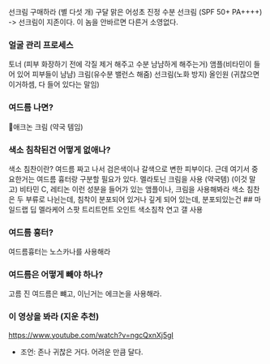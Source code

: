선크림 구매하라  (별 다섯 개)
구달 맑은 어성초 진정 수분 선크림 (SPF 50+ PA++++)
-> 선크림이 지존이다. 이 놈을 안바르면 다른거 소영없다. 
### 얼굴 관리 프로세스
토너 (피부 화장하기 전에 각질 제거 해주고 수분 냠냠하게 해주는거)
앰플(비타민이 들어 있어 피부들이 냠냠)
크림(유수분 밸런스 해줌)
선크림(노화 방지)
올인원 (귀찮으면 이거하셈, 다 들어 있다는 말임)
### 여드름 나면?
애크논 크림 (약국 템임)
### 색소 침착된건 어떻게 없애나?
색소 침찬이란? 
여드름 짜고 나서 검은색이나 갈색으로 변한 피부이다. 근데 여기서 중요한거는 여드름 흉터랑 구분할 필요가 있다.
멜라토닌 크림을 사용 (약국템) (이것 말고)
비타민 C, 레티논 이런 성분을 들어가 있는 앰플이나, 크림을 사용해봐라 
색소 침찬은 두 부류로 나뉜는데, 침착이 분포되어 있거나 깊게 되어 있는데, 분포되있는건 ## 마일드랩 딥 멜라케어 스팟 트리트먼트 오인트 색소침착 연고 갤 사용
### 여드름 흉터?
여드름흉터는 노스카나를 사용해라 

### 여드름은 어떻게 빼야 하나?
고름 진 여드름은 뺴고, 이닌거는 에크논을 사용해라.

### 이 영상을 봐라 (지운 추천)
https://www.youtube.com/watch?v=ngcQxnXj5gI
- 조언: 존나 귀찮은 거다. 어려운 만큼 달다. 